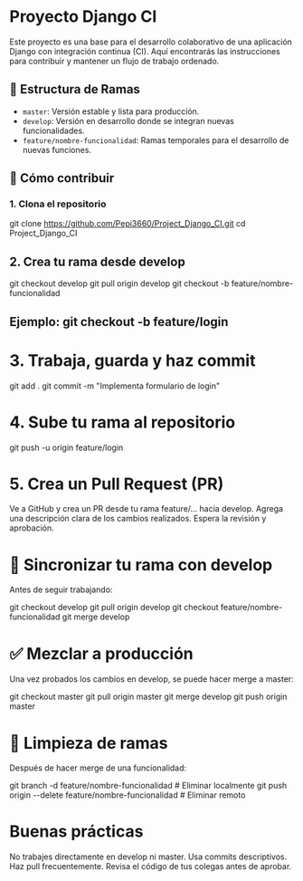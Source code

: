 
# Proyecto Django CI

Este proyecto es una base para el desarrollo colaborativo de una aplicación Django con integración continua (CI). Aquí encontrarás las instrucciones para contribuir y mantener un flujo de trabajo ordenado.

## 📁 Estructura de Ramas

- `master`: Versión estable y lista para producción.
- `develop`: Versión en desarrollo donde se integran nuevas funcionalidades.
- `feature/nombre-funcionalidad`: Ramas temporales para el desarrollo de nuevas funciones.

## 🚀 Cómo contribuir

### 1. Clona el repositorio

git clone https://github.com/Pepi3660/Project_Django_CI.git
cd Project_Django_CI
## 2. Crea tu rama desde develop

git checkout develop
git pull origin develop
git checkout -b feature/nombre-funcionalidad

## Ejemplo: git checkout -b feature/login

# 3. Trabaja, guarda y haz commit

git add .
git commit -m "Implementa formulario de login"

# 4. Sube tu rama al repositorio
git push -u origin feature/login


# 5. Crea un Pull Request (PR)
Ve a GitHub y crea un PR desde tu rama feature/... hacia develop.
Agrega una descripción clara de los cambios realizados.
Espera la revisión y aprobación.

# 🔁 Sincronizar tu rama con develop
Antes de seguir trabajando:

git checkout develop
git pull origin develop
git checkout feature/nombre-funcionalidad
git merge develop

# ✅ Mezclar a producción
Una vez probados los cambios en develop, se puede hacer merge a master:

git checkout master
git pull origin master
git merge develop
git push origin master
# 🧹 Limpieza de ramas
Después de hacer merge de una funcionalidad:

git branch -d feature/nombre-funcionalidad     # Eliminar localmente
git push origin --delete feature/nombre-funcionalidad  # Eliminar remoto

# Buenas prácticas
No trabajes directamente en develop ni master.
Usa commits descriptivos.
Haz pull frecuentemente.
Revisa el código de tus colegas antes de aprobar.
